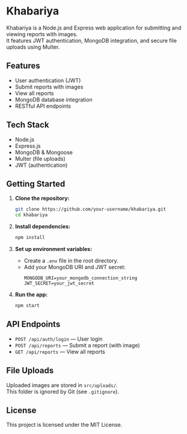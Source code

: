 # Khabariya

Khabariya is a Node.js and Express web application for submitting and viewing reports with images.  
It features JWT authentication, MongoDB integration, and secure file uploads using Multer.

## Features

- User authentication (JWT)
- Submit reports with images
- View all reports
- MongoDB database integration
- RESTful API endpoints

## Tech Stack

- Node.js
- Express.js
- MongoDB & Mongoose
- Multer (file uploads)
- JWT (authentication)

## Getting Started

1. **Clone the repository:**
   ```sh
   git clone https://github.com/your-username/khabariya.git
   cd khabariya
   ```

2. **Install dependencies:**
   ```sh
   npm install
   ```

3. **Set up environment variables:**
   - Create a `.env` file in the root directory.
   - Add your MongoDB URI and JWT secret:
     ```
     MONGODB_URI=your_mongodb_connection_string
     JWT_SECRET=your_jwt_secret
     ```

4. **Run the app:**
   ```sh
   npm start
   ```

## API Endpoints

- `POST /api/auth/login` — User login
- `POST /api/reports` — Submit a report (with image)
- `GET /api/reports` — View all reports

## File Uploads

Uploaded images are stored in `src/uploads/`.  
This folder is ignored by Git (see `.gitignore`).

## License

This project is licensed under the MIT License.
